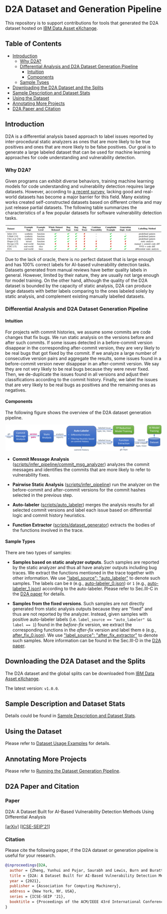 # D2A Dataset and Generation Pipeline

This repository is to support contributions for tools that generated the D2A dataset hosted on [IBM Data Asset eXchange](https://developer.ibm.com/exchanges/data/all/d2a/).

## Table of Contents
* [Introduction](#introduction)
    - [Why D2A?](#why-d2a)
    - [Differential Analysis and D2A Dataset Generation Pipeline](#differential-analysis-and-d2a-dataset-generation-pipeline)
        - [Intuition](#intuition)
        - [Components](#components)
    - [Sample Types](#sample-types)
* [Downloading the D2A Dataset and the Splits](#downloading-the-d2a-dataset-and-the-splits)
* [Sample Description and Dataset Stats](#sample-description-and-dataset-stats)
* [Using the Dataset](#using-the-dataset)
* [Annotating More Projects](#annotating-more-projects)
* [D2A Paper and Citation](#d2a-paper-and-citation)

## Introduction

D2A is a differential analysis based approach to label issues reported by inter-procedural static analyzers as ones that are more likely to be true positives and ones that are more likely to be false positives. Our goal is to generate a large labeled dataset that can be used for machine learning approaches for code understanding and vulnerability detection.

### Why D2A?

Given programs can exhibit diverse behaviors, training machine learning models for code understanding and vulnerability detection requires large datasets. However, according to [a recent survey](https://ieeexplore.ieee.org/document/9108283), lacking good and real-world datasets has become a major barrier for this field. Many existing works created self-constructed datasets based on different criteria and may just release partial datasets. The following table summarizes the characteristics of a few popular datasets for software vulnerability detection tasks.

![Dataset Comparison.](docs/assets/dataset_comparison.png)

Due to the lack of oracle, there is no perfect dataset that is large enough and has 100% correct labels for AI-based vulnerability detection tasks. Datasets generated from manual reviews have better quality labels in general. However, limited by their nature, they are usually not large enough for model training. On the other hand, although the quality of the D2A dataset is bounded by the capacity of static analysis, D2A can produce large datasets with better labels comparing to the ones labeled solely by static analysis, and complement existing manually labelled datasets.

### Differential Analysis and D2A Dataset Generation Pipeline 

#### Intuition

For projects with commit histories, we assume some commits are code changes that fix bugs. We run static analysis on the versions before and after such commits. If some issues detected in a before-commit version disappear in the corresponding after-commit version, they are very likely to be real bugs that got fixed by the commit. If we analyze a large number of consecutive version pairs and aggregate the results, some issues found in a before-commit version never disappear in an after-commit version. We say they are not very likely to be real bugs because they were never fixed. Then, we de-duplicate the issues found in all versions and adjust their classifications according to the commit history. Finally, we label the issues that are very likely to be real bugs as positives and the remaining ones as negatives.

#### Components

The following figure shows the overview of the D2A dataset generation pipeline.

![The Overview of D2A Dataset Generation Pipeline.](docs/assets/d2a_overview.png)

* **Commit Message Analysis** ([scripts/infer_pipeline/commit_msg_analyzer](scripts/infer_pipeline/commit_msg_analyzer)) analyzes the commit messages and identifies the commits that are more likely to refer to vulnerability fixes. 

* **Pairwise Static Analysis** ([scripts/infer_pipeline](scripts/infer_pipeline)) run the analyzer on the before-commit and after-commit versions for the commit hashes selected in the previous step.

* **Auto-labeler** ([scripts/auto_labeler](scripts/auto_labeler)) merges the analysis results for all selected commit versions and label each issue based on differential logic and commit history heuristics. 

* **Function Extractor** ([scripts/dataset_generator](scripts/dataset_generator)) extracts the bodies of the functions involved in the trace. 

#### Sample Types

There are two types of samples: 

* **Samples based on static analyzer outputs**. Such samples are reported by the static analyzer and thus all have analyzer outputs including bug traces. We extract the functions mentioned in the trace together with other information. We use ["label_source": "auto_labeler"](docs/samples/auto_labeler_0.json#L4) to denote such samples. The labels can be `0` (e.g., [auto-labeler_0.json](docs/samples/auto_labeler_0.json)) or `1` (e.g., [auto-labeler_1.json](docs/samples/auto_labeler_1.json))  according to the auto-labeler. Please refer to Sec.III-C in the [D2A paper](#paper) for details. 

* **Samples from the fixed versions**. Such samples are not directly generated from static analysis outputs because they are "fixed" and thus are not reported by the analyzer. Instead, given samples with positive auto-labeler labels (i.e. `label_source == "auto_labeler" && label == 1`) found in the *before-fix* version, we extract the corresponding functions in the *after-fix* version and label them `0` (e.g., [after_fix_0.json](docs/samples/after_fix_0.json)). We use ["label_source": "after_fix_extractor"](docs/samples/after_fix_0.json#L4) to denote such samples.  More information can be found in the Sec.III-D in the [D2A paper](#paper).


## Downloading the D2A Dataset and the Splits

The D2A dataset and the global splits can be downloaded from [IBM Data Asset eXchange](https://developer.ibm.com/exchanges/data/all/d2a/). 

The latest version: `v1.0.0`.

## Sample Description and Dataset Stats

Details could be found in [Sample Description and Dataset Stats](docs/dataset_stats.md).

## Using the Dataset

Please refer to [Dataset Usage Examples](docs/dataset_usage.md) for details.

## Annotating More Projects

Please refer to [Running the Dataset Generation Pipeline](docs/pipeline.md).

## D2A Paper and Citation

### Paper
 
D2A: A Dataset Built for AI-Based Vulnerability Detection Methods Using Differential Analysis 

[[arXiv]](https://arxiv.org/abs/2102.07995)  [[ICSE-SEIP'21]](https://conf.researchr.org/details/icse-2021/icse-2021-Software-Engineering-in-Practice/28/D2A-A-Dataset-Built-for-AI-Based-Vulnerability-Detection-Methods-Using-Differential-)


### Citation

Please cite the following paper, if the D2A dataset or generation pipeline is useful for your research.

```bibtex
@inproceedings{D2A,
  author = {Zheng, Yunhui and Pujar, Saurabh and Lewis, Burn and Buratti, Luca and Epstein, Edward and Yang, Bo and Laredo, Jim and Morari, Alessandro and Su, Zhong},
  title = {D2A: A Dataset Built for AI-Based Vulnerability Detection Methods Using Differential Analysis},
  year = {2021},
  publisher = {Association for Computing Machinery},
  address = {New York, NY, USA},
  series = {ICSE-SEIP '21},
  booktitle = {Proceedings of the ACM/IEEE 43rd International Conference on Software Engineering: Software Engineering in Practice}
}
```
